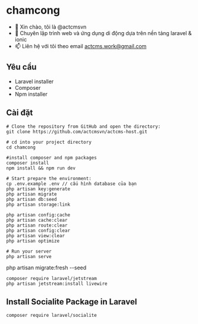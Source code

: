 # chamcong
- 👋 Xin chào, tôi là @actcmsvn
- 🌱 Chuyên lập trình web và ứng dụng di động dựa trên nền tảng laravel & ionic
- 📫 Liên hệ với tôi theo email actcms.work@gmail.com
## Yêu cầu

- Laravel installer
- Composer
- Npm installer

## Cài đặt

```
# Clone the repository from GitHub and open the directory:
git clone https://github.com/actcmsvn/actcms-host.git

# cd into your project directory
cd chamcong

#install composer and npm packages
composer install
npm install && npm run dev

# Start prepare the environment:
cp .env.example .env // cấu hình database của bạn
php artisan key:generate
php artisan migrate
php artisan db:seed
php artisan storage:link

php artisan config:cache
php artisan cache:clear
php artisan route:clear
php artisan config:clear
php artisan view:clear
php artisan optimize

# Run your server
php artisan serve

```
php artisan migrate:fresh --seed

```
composer require laravel/jetstream
php artisan jetstream:install livewire
```

## Install Socialite Package in Laravel

```
composer require laravel/socialite
```
